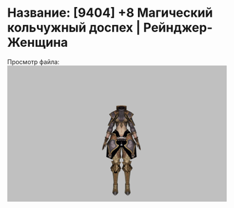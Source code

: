 # Название: [9404] +8 Магический кольчужный доспех | Рейнджер-Женщина

Просмотр файла:
![p030002.png](p030002.png)